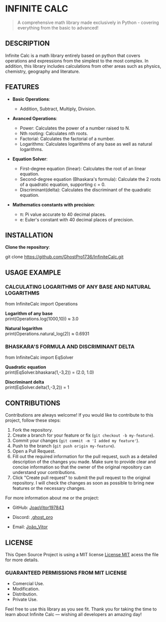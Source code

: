# INFINITE CALC

> A comprehensive math library made exclusively in Python - covering everything from the basic to advanced!

## DESCRIPTION

Infinite Calc is a math library entirely based on python that covers operations and expressions from the simplest to the most complex. In addition, this library includes calculations from other areas such as physics, chemistry, geography and literature.

## FEATURES

- **Basic Operations**:
  - Addition, Subtract, Multiply, Division.

- **Avanced Operations**:
  - Power: Calculates the    power of a number raised to N.
  - Nth rooting: Calculates nth roots.
  - Factorial: Calculates the factorial of a number.
  - Logarithms: Calculates logarithms of any base as well as natural logarithms.

- **Equation Solver**:
  - First-degree equation (linear): Calculates the root of an linear equation.
  - Second-degree equation (Bhaskara's formula): Calculate the 2 roots of a quadratic equation, supporting c = 0.
  - Discriminant(delta): Calculates the discriminant of the quadratic equation.

- **Mathematics constants with precision**:
  - π: Pi value accurate to 40 decimal places.
  - e: Euler's constant with 40 decimal places of precision.

## INSTALLATION

**Clone the repository**:  

git clone <https://github.com/GhostPro1736/InfiniteCalc.git>

## USAGE EXAMPLE

### CALCULATING LOGARITHMS OF ANY BASE AND NATURAL LOGARITHMS

from InfiniteCalc import Operations  

**Logarithm of any base**  
print(Operations.log(1000,10)) ≈ 3.0  

**Natural logarithm**  
print(Operations.natural_log(2)) ≈ 0.6931

### BHASKARA'S FORMULA AND DISCRIMINANT DELTA

from InfiniteCalc import EqSolver  

**Quadratic equation**  
print(EqSolver.bhaskara(1,-3,2)) = (2.0, 1.0)  

**Discriminant delta**  
print(EqSolver.delta(1,-3,2)) = 1  

## CONTRIBUTIONS

Contributions are always welcome! If you would like to contribute to this project, follow these steps:

1. Fork the repository.
2. Create a branch for your feature or fix (`git checkout -b my-feature`).
3. Commit your changes (`git commit -m 'I added my feature'`).
4. Push to the branch (`git push origin my-feature`).
5. Open a Pull Request.
6. Fill out the required information for the pull request, such as a detailed description of the changes you made. Make sure to provide clear and concise information so that the owner of the original repository can understand your contributions.
7. Click "Create pull request" to submit the pull request to the original repository. I will check the changes as soon as possible to bring new features or the necessary changes.

For more information about me or the project:

- GitHub: [JoaoVitor197843](https://github.com/JoaoVitor197843)

- Discord: [.ghost_pro](https://discord.com/)

- Email: [João_Vitor](<mailto:jv2093809@gmail.com?subject=InfiniteCalc&bodyHi! I want to propose an idea to InfiniteCalc.>)

## LICENSE

This Open Source Project is using a MIT license [License MIT](LICENSE) acess the file for more details.

### GUARANTEED PERMISSIONS FROM MIT LICENSE

- Comercial Use.
- Modification.
- Distribution.
- Private Use.

Feel free to use this library as you see fit. Thank you for taking the time to learn about Infinite Calc — wishing all developers an amazing day!
